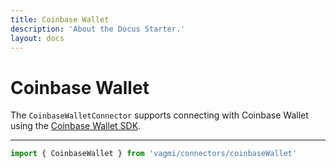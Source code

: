 ```yaml
---
title: Coinbase Wallet
description: 'About the Docus Starter.'
layout: docs
---
```


# Coinbase Wallet

The `CoinbaseWalletConnector` supports connecting with Coinbase Wallet using the [Coinbase Wallet SDK](https://docs.cloud.coinbase.com/wallet-sdk/docs).

---

```js
import { CoinbaseWallet } from 'vagmi/connectors/coinbaseWallet'
```
